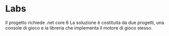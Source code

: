 # Labs
Il progetto richiede .net core 6
La soluzione è costituita da due progetti, una console di gioco e la libreria che implementa il motore di gioco stesso.

